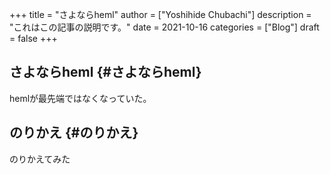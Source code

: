 +++
title = "さよならheml"
author = ["Yoshihide Chubachi"]
description = "これはこの記事の説明です。"
date = 2021-10-16
categories = ["Blog"]
draft = false
+++

## さよならheml {#さよならheml}

hemlが最先端ではなくなっていた。


## のりかえ {#のりかえ}

のりかえてみた